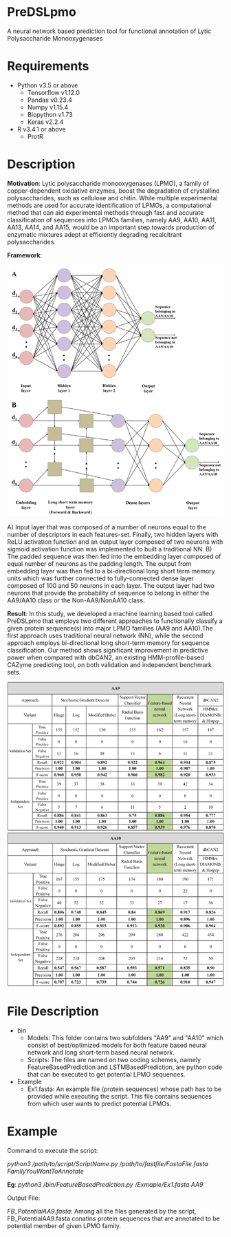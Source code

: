 # PreDSLpmo
A neural network based prediction tool for functional annotation of Lytic Polysaccharide Monooxygenases

# Requirements
  - Python v3.5 or above
    - Tensorflow v1.12.0
    - Pandas v0.23.4
    - Numpy v1.15.4
    - Biopython v1.73
    - Keras v2.2.4
  - R v3.4.1 or above
    - ProtR

# Description
  **Motivation**:
  Lytic polysaccharide monooxygenases (LPMO), a family of copper-dependent oxidative enzymes, boost the degradation of crystalline
  polysaccharides, such as cellulose and chitin. While multiple experimental methods are used for accurate identification of LPMOs, a
  computational method that can aid experimental methods through fast and accurate classification of sequences into LPMOs families,
  namely AA9, AA10, AA11, AA13, AA14, and AA15, would be an important step towards production of enzymatic mixtures adept at efficiently
  degrading recalcitrant polysaccharides.
  
  **Framework**:
  
  ![Framework of the NN implemented in both approaches.](https://github.com/PulkiD/PreDSLpmo/blob/master/Images/Figure_1.png)
  
  A) Input layer that was composed of a number of neurons equal to the number of descriptors in each features-set. Finally,  two hidden
  layers with ReLU activation function and an output layer composed of two neurons with sigmoid activation function was implemented to
  built a traditional NN.
  B) The padded sequence was then fed into the embedding layer composed of equal number of neurons as the padding length. The output
  from embedding layer was then fed to a bi-directional long short term memory units which was further connected to fully-connected
  dense layer composed of 100 and 50 neurons in each layer. The output layer had two neurons that provide the probability of sequence to
  belong in either the AA9/AA10 class or the Non-AA9/NonAA10 class.
  
  **Result**:
  In this study, we developed a machine learning based tool called PreDSLpmo that employs two different approaches to functionally
  classify a given protein sequence(s) into major LPMO families (AA9 and AA10).The first approach uses traditional neural network (NN),
  while the second approach employs bi-directional long short-term memory for sequence classification. Our method shows significant
  improvement in predictive power when compared with dbCAN2, an existing HMM-profile-based CAZyme predicting tool, on both validation
  and independent benchmark sets.
  
  ![Results.](https://github.com/PulkiD/PreDSLpmo/blob/master/Images/Figure_2.png)

# File Description
  - bin
    - Models: This folder contains two subfolders "AA9" and "AA10" which consist of best/optimized models for both feature based neural
    network and long short-term based neural network.
    - Scripts: The files are named on two coding schemes, namely FeatureBasedPrediction and LSTMBasedPrediction, are python code that
    can be executed to get potential LPMO sequences.
  - Example
    - Ex1.fasta: An example file (protein sequences) whose path has to be provided while executing the script. This file contains
    sequences from which user wants to predict potential LPMOs.

# Example
Command to execute the script:

*python3 /path/to/script/ScriptName.py /path/to/fastfile/FastaFile.fasta FamilyYouWantToAnnotate*

**Eg**: *python3 /bin/FeatureBasedPrediction.py /Exmaple/Ex1.fasta AA9*
  
Output File:

*FB_PotentialAA9.fasta*: Among all the files generated by the script, FB_PotentialAA9.fasta conatins protein sequences that are annotated to be potential member of given LPMO family.
